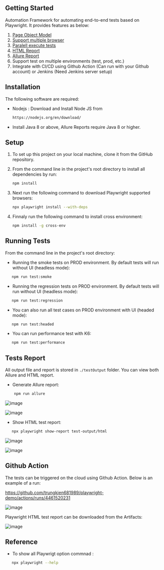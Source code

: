 ## Getting Started

Automation Framework for automating end-to-end tests based on Playwright. It provides features as below:

1. [Page Object Model](https://playwright.dev/docs/pom)
2. [Support multiple browser](https://playwright.dev/docs/why-playwright#support-for-all-browsers)
3. [Paralell execute tests](https://playwright.dev/docs/test-parallel)
4. [HTML Report](https://playwright.dev/docs/test-reporters#html-reporter)
5. [Allure Report](https://www.npmjs.com/package/allure-playwright)
6. Support test on multiple environments (test, prod, etc.)
7. Integrate with CI/CD using Github Action (Can run with your Github account) or Jenkins (Need Jenkins server setup)

## Installation

The following software are required:

- Nodejs : Download and Install Node JS from
  ```sh
  https://nodejs.org/en/download/
  ```
- Install Java 8 or above, Allure Reports require Java 8 or higher.

## Setup

1. To set up this project on your local machine, clone it from the GitHub repository.
2. From the command line in the project's root directory to install all dependencies by run:

   ```bash
   npm install
   ```

3. Next run the following command to download Playwright supported browsers:

   ```bash
   npx playwright install --with-deps
   ```

4. Finnaly run the following command to install cross environment:

   ```bash
   npm install -g cross-env
   ```

## Running Tests

From the command line in the project's root directory:

- Running the smoke tests on PROD environment. By default tests will run without UI (headless mode):

```bash
   npm run test:smoke
```

- Running the regression tests on PROD environment. By default tests will run without UI (headless mode):

```bash
   npm run test:regression
```

- You can also run all test cases on PROD environment with UI (headed mode):

```bash
   npm run test:headed
```

- You can run performance test with K6:

```bash
   npm run test:performance
```

## Tests Report

All output file and report is stored in `./testOutput` folder. You can view both Allure and HTML report.

- Generate Allure report:

```bash
    npm run allure
```

![image](https://user-images.githubusercontent.com/49904115/226183572-378e5947-48ae-4a7c-8c0b-1099aa595c9b.png)

![image](https://user-images.githubusercontent.com/49904115/226183625-5d952da2-31b7-4ac8-8fa4-1077bf184a08.png)

- Show HTML test report:

```bash
   npx playwright show-report test-output/html
```

![image](https://user-images.githubusercontent.com/49904115/226183172-4291f595-e606-4983-8599-aa121aa2c774.png)

![image](https://user-images.githubusercontent.com/49904115/226183242-287fd003-5149-41f3-b51f-5ac3463eb75d.png)

## Github Action

The tests can be triggered on the cloud using Github Action. Below is an example of a run:

https://github.com/trungkien681989/playwright-demo/actions/runs/4461520231

![image](https://user-images.githubusercontent.com/49904115/226184232-7eb11123-75af-4854-8f8b-66861607d2fa.png)

Playwright HTML test report can be downloaded from the Artifacts:

![image](https://user-images.githubusercontent.com/49904115/226188621-5dbb8b25-b2d4-47aa-8a23-1165785888d2.png)

## Reference

- To show all Playwrigt option commnad :

```bash
   npx playwright --help
```
